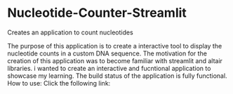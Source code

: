 # Nucleotide-Counter-Streamlit
Creates an application to count nucleotides

The purpose of this application is to create a interactive tool to display the nucleotide counts in a custom DNA sequence. 
The motivation for the creation of this application was to become familiar with streamlit and altair libraries. i wanted to create an interactive and fucntional application to showcase my learning.
The build status of the application is fully functional.
How to use:
Click the following link:
